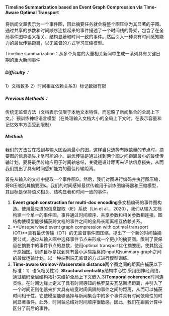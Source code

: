 #### Timeline Summarization based on Event Graph Compression via Time-Aware Optimal Transport

将新闻文章表示为一个事件图，因此摘要任务就会将整个图压缩为其显著的子图。通过共享的参数和时间顺序连接起来的事件描述了一个时间线的骨架，包含了在全局事件图中语义相关、结构显著和时间一致的事件。然后引入一种具有时间感知能力的最优传输距离，以无监督的方式学习压缩模型。

Timeline summarization：从多个角度的大量相关新闻中生成一系列具有关键日期的重大新闻事件

##### Difficulty：

1）文档数多 2）时间相互依赖关系3）标记数据有限

##### Previous Methods：

传统无监督方法（文档表示仅限于本地文本特性，而忽略了新闻集合的全局上下文。）预训练神经语言模型（在处理输入文档大小的全局上下文时，在表示容量和记忆效率方面受到限制）

##### Method:

我们的方法旨在找到与输入图距离最小的图，这样当只选择有限数量的节点时，摘要图的信息损失才尽可能的小。最优传输是通过找到两个图之间距离最小的最佳传输计划。要将最优传输应用于时间轴总结，关键是设计距离来评估信息损失，从而我们提出了具有时间感知能力的最佳传输距离。

首先从输入的文档中提取一个事件图G。然后，我们对图进行编码并执行图压缩，将G压缩到其摘要图s。我们的时间感知最优传输用于训练图编码器和压缩模型，其目标是保持语义相关、结构显著和时间一致的事件。

1) **Event graph construction for multi-doc** **encoding**多文档编码的事件图构造。使用最先进的信息提取（IE）系统（Lin et al.，2020），我们从输入文档构建一个单一的事件图。事件通过时间顺序、共享参数和相关参数相连接。图结构使模型能够捕获跨文档的事件之间的全局长距离相互依赖关系。
2) **Unsupervised event graph compression with optimal transport (OT)**具有最优传输（OT）的无监督事件图压缩。提出了一个新的时间轴摘要公式，通过从输入图中选择事件节点来形成一个更小的摘要图。限制了要保留在摘要中的事件节点的总数，使用optimal transport优化摘要图，使其接近于原始图。训练目标是找到具有最小运输距离的input和summary graph之间的最优运输计划。以一种端到端无监督的方式进行模型训练。
3) **Time-aware Gromov-Wasserstein distance**两个图之间的距离应捕获以下标准：1）语义相关性2）**Structural centrality**结构中心性:采用图神经网络，通过编码全局结构拓扑来维护全局上下文嵌入.3)**Temporal coherence**时间连贯性。在时间边缘上定义了具有时间感知的格罗莫夫瓦瑟斯坦距离，并引入了一个时间正则化器来扩大具有较宽时间间隔的事件之间的距离，从而可以捕获时间相干性。它使模型能够选择与新闻集合中的多个事件具有时间依赖性的时间显著事件。此外，时间轴总结对时间顺序很敏感。因此，我们在距离计算中区分了前后的事件。